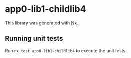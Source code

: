 # app0-lib1-childlib4

This library was generated with [Nx](https://nx.dev).

## Running unit tests

Run `nx test app0-lib1-childlib4` to execute the unit tests.
